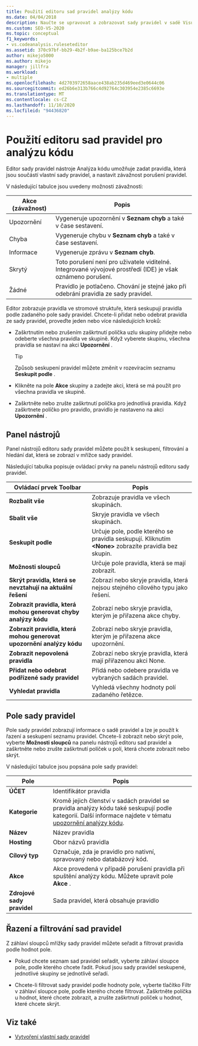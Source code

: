 ```yaml
---
title: Použití editoru sad pravidel analýzy kódu
ms.date: 04/04/2018
description: Naučte se upravovat a zobrazovat sady pravidel v sadě Visual Studio. Přečtěte si, jak nastavit závažnost pravidla, zadat pravidla ve vlastní sadě a upravit data v mřížce sady pravidel.
ms.custom: SEO-VS-2020
ms.topic: conceptual
f1_keywords:
- vs.codeanalysis.ruleseteditor
ms.assetid: 370c97bf-bb29-4b2f-b9ae-ba125bce7b2d
author: mikejo5000
ms.author: mikejo
manager: jillfra
ms.workload:
- multiple
ms.openlocfilehash: 4d2703972658aace438ab235d469eed3e0644c06
ms.sourcegitcommit: ed26b6e313b766c4d92764c303954e2385c6693e
ms.translationtype: MT
ms.contentlocale: cs-CZ
ms.lasthandoff: 11/10/2020
ms.locfileid: "94436820"
---
```

# <a name="use-the-code-analysis-rule-set-editor"></a>Použití editoru sad pravidel pro analýzu kódu

Editor sady pravidel nástroje Analýza kódu umožňuje zadat pravidla, která jsou součástí vlastní sady pravidel, a nastavit závažnost porušení pravidel.

V následující tabulce jsou uvedeny možnosti závažnosti:

|Akce (závažnost)|Popis|
|-|-|
|Upozornění|Vygeneruje upozornění v **Seznam chyb** a také v čase sestavení.|
|Chyba|Vygeneruje chybu v **Seznam chyb** a také v čase sestavení.|
|Informace|Vygeneruje zprávu v **Seznam chyb**.|
|Skrytý|Toto porušení není pro uživatele viditelné. Integrované vývojové prostředí (IDE) je však oznámeno porušení.|
|Žádné|Pravidlo je potlačeno. Chování je stejné jako při odebrání pravidla ze sady pravidel.|

Editor zobrazuje pravidla ve stromové struktuře, která seskupují pravidla podle zadaného pole sady pravidel. Chcete-li přidat nebo odebrat pravidla ze sady pravidel, proveďte jeden nebo více následujících kroků:

- Zaškrtnutím nebo zrušením zaškrtnutí políčka uzlu skupiny přidejte nebo odeberte všechna pravidla ve skupině. Když vyberete skupinu, všechna pravidla se nastaví na akci **Upozornění** .

   > [!TIP]
   > Způsob seskupení pravidel můžete změnit v rozevíracím seznamu **Seskupit podle** .

- Klikněte na pole **Akce** skupiny a zadejte akci, která se má použít pro všechna pravidla ve skupině.

- Zaškrtněte nebo zrušte zaškrtnutí políčka pro jednotlivá pravidla. Když zaškrtnete políčko pro pravidlo, pravidlo je nastaveno na akci **Upozornění** .

## <a name="toolbar"></a>Panel nástrojů

Panel nástrojů editoru sady pravidel můžete použít k seskupení, filtrování a hledání dat, která se zobrazí v mřížce sady pravidel.

Následující tabulka popisuje ovládací prvky na panelu nástrojů editoru sady pravidel.

|Ovládací prvek Toolbar|Popis|
|---------------------|-----------------|
|**Rozbalit vše**|Zobrazuje pravidla ve všech skupinách.|
|**Sbalit vše**|Skryje pravidla ve všech skupinách.|
|**Seskupit podle**|Určuje pole, podle kterého se pravidla seskupují. Kliknutím **\<None>** zobrazíte pravidla bez skupin.|
|**Možnosti sloupců**|Určuje pole pravidla, která se mají zobrazit.|
|**Skrýt pravidla, která se nevztahují na aktuální řešení**|Zobrazí nebo skryje pravidla, která nejsou stejného cílového typu jako řešení.|
|**Zobrazit pravidla, která mohou generovat chyby analýzy kódu**|Zobrazí nebo skryje pravidla, kterým je přiřazena akce chyby.|
|**Zobrazit pravidla, která mohou generovat upozornění analýzy kódu**|Zobrazí nebo skryje pravidla, kterým je přiřazena akce upozornění.|
|**Zobrazit nepovolená pravidla**|Zobrazí nebo skryje pravidla, která mají přiřazenou akci None.|
|**Přidat nebo odebrat podřízené sady pravidel**|Přidá nebo odebere pravidla ve vybraných sadách pravidel.|
|**Vyhledat pravidla**|Vyhledá všechny hodnoty polí zadaného řetězce.|

## <a name="rule-set-fields"></a>Pole sady pravidel

Pole sady pravidel zobrazují informace o sadě pravidel a lze je použít k řazení a seskupení seznamu pravidel. Chcete-li zobrazit nebo skrýt pole, vyberte **Možnosti sloupců** na panelu nástrojů editoru sad pravidel a zaškrtněte nebo zrušte zaškrtnutí políček u polí, která chcete zobrazit nebo skrýt.

V následující tabulce jsou popsána pole sady pravidel:

|Pole|Popis|
|-----------|-----------------|
|**ÚČET**|Identifikátor pravidla|
|**Kategorie**|Kromě jejich členství v sadách pravidel se pravidla analýzy kódu také seskupují podle kategorií. Další informace najdete v tématu [upozornění analýzy kódu](/dotnet/fundamentals/code-analysis/quality-rules/index).|
|**Název**|Název pravidla|
|**Hosting**|Obor názvů pravidla|
|**Cílový typ**|Označuje, zda je pravidlo pro nativní, spravovaný nebo databázový kód.|
|**Akce**|Akce provedená v případě porušení pravidla při spuštění analýzy kódu. Můžete upravit pole **Akce** .|
|**Zdrojové sady pravidel**|Sada pravidel, která obsahuje pravidlo|

## <a name="sort-and-filter-rule-sets"></a>Řazení a filtrování sad pravidel

Z záhlaví sloupců mřížky sady pravidel můžete seřadit a filtrovat pravidla podle hodnot pole.

- Pokud chcete seznam sad pravidel seřadit, vyberte záhlaví sloupce pole, podle kterého chcete řadit. Pokud jsou sady pravidel seskupené, jednotlivé skupiny se jednotlivě seřadí.

- Chcete-li filtrovat sady pravidel podle hodnoty pole, vyberte tlačítko Filtr v záhlaví sloupce pole, podle kterého chcete filtrovat. Zaškrtněte políčka u hodnot, které chcete zobrazit, a zrušte zaškrtnutí políček u hodnot, které chcete skrýt.

## <a name="see-also"></a>Viz také

- [Vytvoření vlastní sady pravidel](../code-quality/how-to-create-a-custom-rule-set.md)
